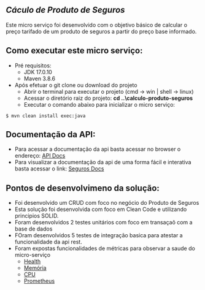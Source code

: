 ## _Cáculo de Produto de Seguros_

Este micro serviço foi desenvolvido com o objetivo básico de calcular o preço tarifado de um produto de seguros a partir do preço base informado.


## Como executar este micro serviço:

- Pré requisitos:
	- JDK 17.0.10
	- Maven 3.8.6
- Após efetuar o git clone ou download do projeto
	- Abrir o terminal para executar o projeto (cmd -> win | shell -> linux) 
	- Acessar o diretório raiz do projeto: **cd ..\calculo-produto-seguros**
	- Executar o comando abaixo para inicializar o micro serviço:

```
$ mvn clean install exec:java
```

## Documentação da API:

- Para acessar a documentação da api basta acessar no browser o endereço: [API Docs](http://127.0.0.1:8081/seguros/api-docs)
- Para visualizar a documentação da api de uma forma fácil e interativa basta acessar o link: [Seguros Docs](http://127.0.0.1:8081/seguros/docs.html)

## Pontos de desenvolvimeno da solução:

- Foi desenvolvido um CRUD com foco no negócio do Produto de Seguros
- Esta solução foi desenvolvida com foco em Clean Code e utilizando principios SOLID.
- Foram desenvolvidos 2 testes unitários com foco em transaçaõ com a base de dados
- FOram desenvolvidos 5 testes de integração basica para atestar a funcionalidade da api rest.
- Foram expostas funcionalidades de métricas para observar a saude do micro-serviço
  - [Health](http://127.0.0.1:8081/seguros/actuator/health)
  - [Memória](http://127.0.0.1:8081/seguros/actuator/metrics/jvm.memory.used)
  - [CPU](http://127.0.0.1:8081/seguros/actuator/metrics/process.cpu.usage)
  - [Prometheus](http://127.0.0.1:8081/seguros/actuator/prometheus)

